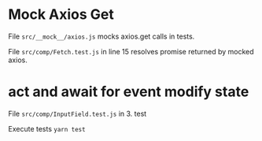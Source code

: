 # Mock Axios Get

File `src/__mock__/axios.js` mocks axios.get calls in tests.


File `src/comp/Fetch.test.js` in line 15 resolves promise returned by mocked axios.

# act and await for event modify state

File `src/comp/InputField.test.js` in 3. test

Execute tests `yarn test`



